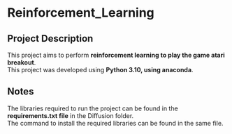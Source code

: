 # Reinforcement_Learning
## Project Description
This project aims to perform **reinforcement learning to play the game atari breakout**.<br>
This project was developed using **Python 3.10, using anaconda**.
## Notes
The libraries required to run the project can be found in the **requirements.txt file** in the Diffusion folder.<br>
The command to install the required libraries can be found in the same file.
